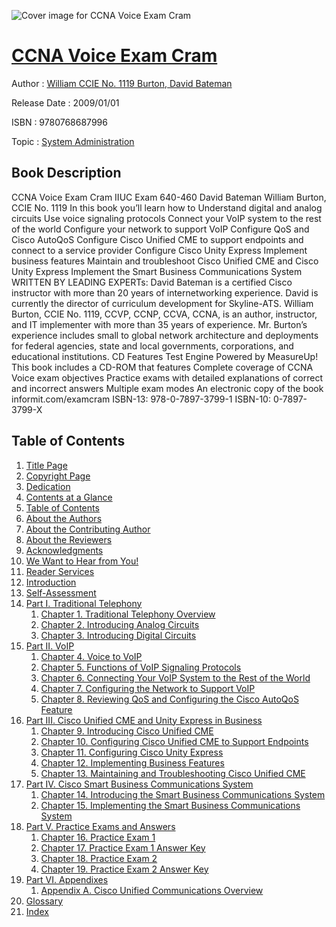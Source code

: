 ![Cover image for CCNA Voice Exam Cram](https://imgdetail.ebookreading.net/cover/cover/system_admin/EB9780768687996.jpg)

[CCNA Voice Exam Cram](https://ebookreading.net/view/book/CCNA+Voice+Exam+Cram-EB9780768687996_1.html "CCNA Voice Exam Cram")
====================================================================================================================

Author : [William CCIE No. 1119 Burton](https://ebookreading.net/search/author/William+CCIE+No.+1119+Burton),[ David Bateman](https://ebookreading.net/search/author/+David+Bateman)

Release Date : 2009/01/01

ISBN : 9780768687996

Topic : [System Administration](https://ebookreading.net/search/category/system-administration)

Book Description
-----------------

CCNA Voice Exam Cram
IIUC Exam 640-460
David Bateman
William Burton, CCIE No. 1119
In this book you’ll learn how to
Understand digital and analog circuits
Use voice signaling protocols
Connect your VoIP system to the rest of the world
Configure your network to support VoIP
Configure QoS and Cisco AutoQoS
Configure Cisco Unified CME to support endpoints and connect to a service provider
Configure Cisco Unity Express
Implement business features
Maintain and troubleshoot Cisco Unified CME and Cisco Unity Express
Implement the Smart Business Communications System
WRITTEN BY LEADING EXPERTs:
David Bateman is a certified Cisco instructor with more than 20 years of internetworking experience. David is currently the director of curriculum development for Skyline-ATS.
William Burton, CCIE No. 1119, CCVP, CCNP, CCVA, CCNA, is an author, instructor, and IT implementer with more than 35 years of experience. Mr. Burton’s experience includes small to global network architecture and deployments for federal agencies, state and local governments, corporations, and educational institutions.
CD Features Test Engine Powered by MeasureUp!
This book includes a CD-ROM that features
Complete coverage of CCNA Voice exam objectives
Practice exams with detailed explanations of correct and incorrect answers
Multiple exam modes
An electronic copy of the book
informit.com/examcram
ISBN-13: 978-0-7897-3799-1
ISBN-10: 0-7897-3799-X
              
Table of Contents
-----------------

1. [Title Page](https://ebookreading.net/view/book/CCNA+Voice+Exam+Cram-EB9780768687996_2.html)
1. [Copyright Page](https://ebookreading.net/view/book/CCNA+Voice+Exam+Cram-EB9780768687996_2.html#page_ii)
1. [Dedication](https://ebookreading.net/view/book/CCNA+Voice+Exam+Cram-EB9780768687996_2.html#ded01)
1. [Contents at a Glance](https://ebookreading.net/view/book/CCNA+Voice+Exam+Cram-EB9780768687996_3.html)
1. [Table of Contents](https://ebookreading.net/view/book/CCNA+Voice+Exam+Cram-EB9780768687996_4.html)
1. [About the Authors](https://ebookreading.net/view/book/CCNA+Voice+Exam+Cram-EB9780768687996_5.html)
1. [About the Contributing Author](https://ebookreading.net/view/book/CCNA+Voice+Exam+Cram-EB9780768687996_6.html)
1. [About the Reviewers](https://ebookreading.net/view/book/CCNA+Voice+Exam+Cram-EB9780768687996_7.html)
1. [Acknowledgments](https://ebookreading.net/view/book/CCNA+Voice+Exam+Cram-EB9780768687996_8.html)
1. [We Want to Hear from You!](https://ebookreading.net/view/book/CCNA+Voice+Exam+Cram-EB9780768687996_9.html)
1. [Reader Services](https://ebookreading.net/view/book/CCNA+Voice+Exam+Cram-EB9780768687996_10.html)
1. [Introduction](https://ebookreading.net/view/book/CCNA+Voice+Exam+Cram-EB9780768687996_11.html)
1. [Self-Assessment](https://ebookreading.net/view/book/CCNA+Voice+Exam+Cram-EB9780768687996_12.html)
1. [Part I. Traditional Telephony](https://ebookreading.net/view/book/CCNA+Voice+Exam+Cram-EB9780768687996_13.html)
    1. [Chapter 1. Traditional Telephony Overview](https://ebookreading.net/view/book/CCNA+Voice+Exam+Cram-EB9780768687996_14.html)
    1. [Chapter 2. Introducing Analog Circuits](https://ebookreading.net/view/book/CCNA+Voice+Exam+Cram-EB9780768687996_15.html)
    1. [Chapter 3. Introducing Digital Circuits](https://ebookreading.net/view/book/CCNA+Voice+Exam+Cram-EB9780768687996_16.html)
1. [Part II. VoIP](https://ebookreading.net/view/book/CCNA+Voice+Exam+Cram-EB9780768687996_17.html)
    1. [Chapter 4. Voice to VoIP](https://ebookreading.net/view/book/CCNA+Voice+Exam+Cram-EB9780768687996_18.html)
    1. [Chapter 5. Functions of VoIP Signaling Protocols](https://ebookreading.net/view/book/CCNA+Voice+Exam+Cram-EB9780768687996_19.html)
    1. [Chapter 6. Connecting Your VoIP System to the Rest of the World](https://ebookreading.net/view/book/CCNA+Voice+Exam+Cram-EB9780768687996_20.html)
    1. [Chapter 7. Configuring the Network to Support VoIP](https://ebookreading.net/view/book/CCNA+Voice+Exam+Cram-EB9780768687996_21.html)
    1. [Chapter 8. Reviewing QoS and Configuring the Cisco AutoQoS Feature](https://ebookreading.net/view/book/CCNA+Voice+Exam+Cram-EB9780768687996_22.html)
1. [Part III. Cisco Unified CME and Unity Express in Business](https://ebookreading.net/view/book/CCNA+Voice+Exam+Cram-EB9780768687996_23.html)
    1. [Chapter 9. Introducing Cisco Unified CME](https://ebookreading.net/view/book/CCNA+Voice+Exam+Cram-EB9780768687996_24.html)
    1. [Chapter 10. Configuring Cisco Unified CME to Support Endpoints](https://ebookreading.net/view/book/CCNA+Voice+Exam+Cram-EB9780768687996_25.html)
    1. [Chapter 11. Configuring Cisco Unity Express](https://ebookreading.net/view/book/CCNA+Voice+Exam+Cram-EB9780768687996_26.html)
    1. [Chapter 12. Implementing Business Features](https://ebookreading.net/view/book/CCNA+Voice+Exam+Cram-EB9780768687996_27.html)
    1. [Chapter 13. Maintaining and Troubleshooting Cisco Unified CME](https://ebookreading.net/view/book/CCNA+Voice+Exam+Cram-EB9780768687996_28.html)
1. [Part IV. Cisco Smart Business Communications System](https://ebookreading.net/view/book/CCNA+Voice+Exam+Cram-EB9780768687996_29.html)
    1. [Chapter 14. Introducing the Smart Business Communications System](https://ebookreading.net/view/book/CCNA+Voice+Exam+Cram-EB9780768687996_30.html)
    1. [Chapter 15. Implementing the Smart Business Communications System](https://ebookreading.net/view/book/CCNA+Voice+Exam+Cram-EB9780768687996_31.html)
1. [Part V. Practice Exams and Answers](https://ebookreading.net/view/book/CCNA+Voice+Exam+Cram-EB9780768687996_32.html)
    1. [Chapter 16. Practice Exam 1](https://ebookreading.net/view/book/CCNA+Voice+Exam+Cram-EB9780768687996_33.html)
    1. [Chapter 17. Practice Exam 1 Answer Key](https://ebookreading.net/view/book/CCNA+Voice+Exam+Cram-EB9780768687996_34.html)
    1. [Chapter 18. Practice Exam 2](https://ebookreading.net/view/book/CCNA+Voice+Exam+Cram-EB9780768687996_35.html)
    1. [Chapter 19. Practice Exam 2 Answer Key](https://ebookreading.net/view/book/CCNA+Voice+Exam+Cram-EB9780768687996_36.html)
1. [Part VI. Appendixes](https://ebookreading.net/view/book/CCNA+Voice+Exam+Cram-EB9780768687996_37.html)
    1. [Appendix A. Cisco Unified Communications Overview](https://ebookreading.net/view/book/CCNA+Voice+Exam+Cram-EB9780768687996_38.html)
1. [Glossary](https://ebookreading.net/view/book/CCNA+Voice+Exam+Cram-EB9780768687996_39.html)
1. [Index](https://ebookreading.net/view/book/CCNA+Voice+Exam+Cram-EB9780768687996_40.html)
